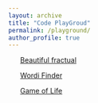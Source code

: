 ```yaml
---
layout: archive
title: "Code PlayGroud"
permalink: /playground/
author_profile: true
---
```


<ul><a href="{{ site.baseurl }}/_playground/fractual/index.html">Beautiful fractual</a></ul>
<ul><a href="{{ site.baseurl }}/_playground/wordiFinder/index.html">Wordi Finder</a></ul>
<ul><a href="{{ site.baseurl }}/_playground/gameOfLife/index.html">Game of Life</a></ul>
